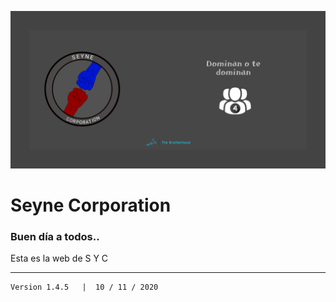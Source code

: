 ![](./images/Github.png)

# Seyne Corporation

### Buen día a todos..

Esta es la web de S Y C




****

    Version 1.4.5   |  10 / 11 / 2020